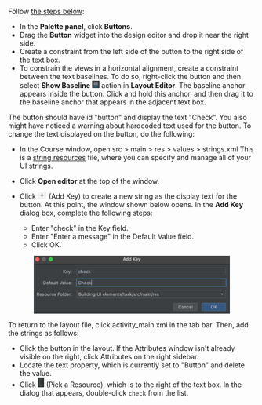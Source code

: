 
Follow [the steps below](https://developer.android.com/training/basics/firstapp/building-ui#button):

 - In the **Palette panel**, click **Buttons**.
 - Drag the **Button** widget into the design editor and drop it near the right side.
 - Create a constraint from the left side of the button to the right side of the text box.
 - To constrain the views in a horizontal alignment, create a constraint between the 
   text baselines. To do so, right-click the button and then select **Show Baseline** <img src="img.png" alt="" width=15>
   action in **Layout Editor**. The baseline anchor appears inside the button. 
   Click and hold this anchor, and then drag it to the baseline anchor that appears in the 
   adjacent text box. 

The button should have id "button" and display the text "Check". You also might have noticed a warning
about hardcoded text used for the button. To change the text displayed on the button, do the following:
- In the Course window, open src > main > res > values > strings.xml
  This is a [string resources](https://developer.android.com/guide/topics/resources/string-resource) 
  file, where you can specify and manage all of your UI strings.
- Click **Open editor** at the top of the window.
- Click <img src="img_1.png" alt="" width=18> (Add Key) to create a new string as the display text for the button. 
  At this point, the window shown below opens. In the **Add Key** dialog box, complete the following steps:

  - Enter "check" in the Key field.
  - Enter "Enter a message" in the Default Value field.
  - Click OK.

<p></p>
<center>
    <img src="img_3.png" alt="img" width=400 align="center" />
</center>

To return to the layout file, click activity_main.xml in the tab bar. Then, add the strings as follows:

- Click the button in the layout. If the Attributes window isn't already visible on the right, click Attributes on the right sidebar.
- Locate the text property, which is currently set to "Button" and delete the value.
- Click <img src="img_2.png" alt="" width=13> (Pick a Resource), which is to the right of the text box. In the dialog that appears, double-click `check` from the list.



 